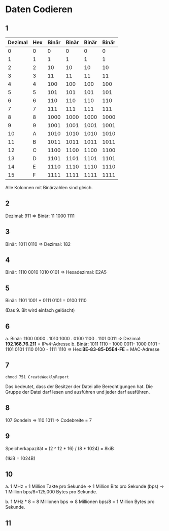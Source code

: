 # Daten Codieren

## 1

| Dezimal | Hex   | Binär  | Binär  | Binär  | Binär  |
|---------|-------|--------|--------|--------|--------|
| 0       | 0     | 0      | 0      | 0      | 0      |
| 1       | 1     | 1      | 1      | 1      | 1      |
| 2       | 2     | 10     | 10     | 10     | 10     |
| 3       | 3     | 11     | 11     | 11     | 11     |
| 4       | 4     | 100    | 100    | 100    | 100    |
| 5       | 5     | 101    | 101    | 101    | 101    |
| 6       | 6     | 110    | 110    | 110    | 110    |
| 7       | 7     | 111    | 111    | 111    | 111    |
| 8       | 8     | 1000   | 1000   | 1000   | 1000   |
| 9       | 9     | 1001   | 1001   | 1001   | 1001   |
| 10      | A     | 1010   | 1010   | 1010   | 1010   |
| 11      | B     | 1011   | 1011   | 1011   | 1011   |
| 12      | C     | 1100   | 1100   | 1100   | 1100   |
| 13      | D     | 1101   | 1101   | 1101   | 1101   |
| 14      | E     | 1110   | 1110   | 1110   | 1110   |
| 15      | F     | 1111   | 1111   | 1111   | 1111   |

Alle Kolonnen mit Binärzahlen sind gleich.

## 2

Dezimal: 911 => Binär:  11 1000 1111

## 3

Binär: 1011 0110 => Dezimal: 182

## 4

Binär: 1110 0010 1010 0101 => Hexadezimal: E2A5

## 5

Binär: 1101 1001 + 0111 0101 = 0100 1110

(Das 9. Bit wird einfach gelöscht)

## 6

a. Binär: 1100 0000 . 1010 1000 . 0100 1100 . 1101 0011 => Dezimal: **192.168.76.211** = IPv4-Adresse
b. Binär: 1011 1110 - 1000 0011- 1000 0101 - 1101 0101 1110 0100 - 1111 1110 => Hex:**BE-83-85-D5E4-FE** = MAC-Adresse

## 7

`chmod 751 CreateWeeklyReport`

Das bedeutet, dass der Besitzer der Datei alle Berechtigungen hat. Die Gruppe der Datei darf lesen und ausführen und jeder darf ausführen.

## 8

107 Gondeln => 110 1011 => Codebreite = 7

## 9

Speicherkapazität = (2 ^ 12 * 16) / (8 * 1024) = 8kiB

(1kiB = 1024B)

## 10

a. 1 MHz = 1 Million Takte pro Sekunde =>
   1 Million Bits pro Sekunde (bps) =>
   1 Million bps/8=125,000 Bytes pro Sekunde.

b. 1 MHz * 8 = 8 Millionen bps =>
   8 Millionen bps/8 = 1 Million Bytes pro Sekunde.

## 11
